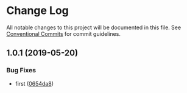 # Change Log

All notable changes to this project will be documented in this file.
See [Conventional Commits](https://conventionalcommits.org) for commit guidelines.

## 1.0.1 (2019-05-20)


### Bug Fixes

* first ([0654da8](https://github.com/kaltura/playkit-js-providers/commit/0654da8))
